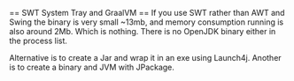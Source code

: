 == SWT System Tray and GraalVM ==
If you use SWT rather than AWT and Swing the binary is very small ~13mb, and memory consumption running is also around 2Mb. Which is nothing. 
There is no OpenJDK binary either in the process list.

Alternative is to create a Jar and wrap it in an exe using Launch4j. Another is to create a binary and JVM with JPackage.

